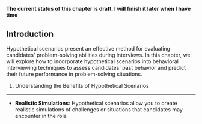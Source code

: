 **The current status of this chapter is draft. I will finish it later when I have time**

Introduction
------------

Hypothetical scenarios present an effective method for evaluating candidates' problem-solving abilities during interviews. In this chapter, we will explore how to incorporate hypothetical scenarios into behavioral interviewing techniques to assess candidates' past behavior and predict their future performance in problem-solving situations.

1. Understanding the Benefits of Hypothetical Scenarios
-------------------------------------------------------

* **Realistic Simulations**: Hypothetical scenarios allow you to create realistic simulations of challenges or situations that candidates may encounter in the role

